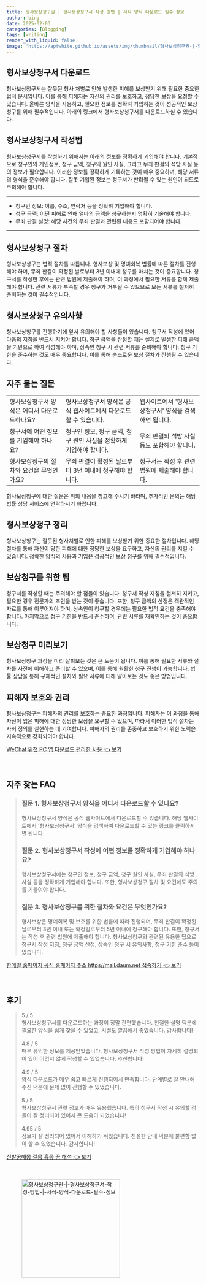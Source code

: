 ```yaml
---
title: 형사보상청구권 | 형사보상청구서 작성 방법 | 서식 양식 다운로드 필수 정보
author: bing
date: 2025-02-03
categories: [Blogging]
tags: [writing]
render_with_liquid: false
image: 'https://aptwhite.github.io/assets/img/thumbnail/형사보상청구권-|-형사보상청구서-작성-방법-|-서식-양식-다운로드-필수-정보.webp'
---
```



<h2 id='형사보상청구서_다운로드'>형사보상청구서 다운로드</h2>

<p>형사보상청구서는 잘못된 형사 처벌로 인해 발생한 피해를 보상받기 위해 필요한 중요한 법적 문서입니다. 이를 통해 피해자는 자신의 권리를 보호하고, 정당한 보상을 요청할 수 있습니다. 올바른 양식을 사용하고, 필요한 정보를 정확히 기입하는 것이 성공적인 보상 청구를 위해 필수적입니다. 아래의 링크에서 형사보상청구서를 다운로드하실 수 있습니다.</p>

<h2 id='형사보상청구서_작성법'>형사보상청구서 작성법</h2>

<p>형사보상청구서를 작성하기 위해서는 아래의 정보를 정확하게 기입해야 합니다. 기본적으로 청구인의 개인정보, 청구 금액, 청구의 원인 사실, 그리고 무죄 판결의 석방 사실 등의 정보가 필요합니다. 이러한 정보를 정확하게 기록하는 것이 매우 중요하며, 해당 서류의 형식을 준수해야 합니다. 잘못 기입된 정보는 청구서가 반려될 수 있는 원인이 되므로 주의해야 합니다.</p>

<hr />

<ul>
    <li>청구인 정보: 이름, 주소, 연락처 등을 정확히 기입해야 합니다.</li>
    <li>청구 금액: 어떤 피해로 인해 얼마의 금액을 청구하는지 명확히 기술해야 합니다.</li>
    <li>무죄 판결 설명: 해당 사건의 무죄 판결과 관련된 내용도 포함되어야 합니다.</li>
</ul>

<hr />

<h2 id='형사보상청구_절차'>형사보상청구 절차</h2>

<p>형사보상청구는 법적 절차를 따릅니다. 형사보상 및 명예회복 법률에 따른 절차를 진행해야 하며, 무죄 판결이 확정된 날로부터 3년 이내에 청구를 마치는 것이 중요합니다. 청구서를 작성한 후에는 관련 법원에 제출해야 하며, 이 과정에서 필요한 서류를 함께 제출해야 합니다. 관련 서류가 부족할 경우 청구가 거부될 수 있으므로 모든 서류를 철저히 준비하는 것이 필수적입니다.</p>

<h2 id='형사보상청구_유의사항'>형사보상청구 유의사항</h2>

<p>형사보상청구를 진행하기에 앞서 유의해야 할 사항들이 있습니다. 청구서 작성에 있어 다음의 지침을 반드시 지켜야 합니다. 청구 금액을 산정할 때는 실제로 발생한 피해 금액을 기반으로 하여 작성해야 하며, 상속인 청구 시 관련 서류를 준비해야 합니다. 청구 기한을 준수하는 것도 매우 중요합니다. 이를 통해 순조로운 보상 절차가 진행될 수 있습니다.</p>

<h2 id='자주_묻는_질문'>자주 묻는 질문</h2>

<table>
    <tr>
        <td>형사보상청구서 양식은 어디서 다운로드하나요?</td>
        <td>형사보상청구서 양식은 공식 웹사이트에서 다운로드할 수 있습니다.</td>
        <td>웹사이트에서 '형사보상청구서' 양식을 검색하면 됩니다.</td>
    </tr>
    <tr>
        <td>청구서에 어떤 정보를 기입해야 하나요?</td>
        <td>청구인 정보, 청구 금액, 청구 원인 사실을 정확하게 기입해야 합니다.</td>
        <td>무죄 판결의 석방 사실 등도 포함해야 합니다.</td>
    </tr>
    <tr>
        <td>형사보상청구의 절차와 요건은 무엇인가요?</td>
        <td>무죄 판결이 확정된 날로부터 3년 이내에 청구해야 합니다.</td>
        <td>청구서는 작성 후 관련 법원에 제출해야 합니다.</td>
    </tr>
</table>

<p>형사보상청구에 대한 질문은 위의 내용을 참고해 주시기 바라며, 추가적인 문의는 해당 법률 상담 서비스에 연락하시기 바랍니다.</p>

<h2 id='형사보상청구_정리'>형사보상청구 정리</h2>

<p>형사보상청구는 잘못된 형사처벌로 인한 피해를 보상받기 위한 중요한 절차입니다. 해당 절차를 통해 자신이 당한 피해에 대한 정당한 보상을 요구하고, 자신의 권리를 지킬 수 있습니다. 정확한 양식의 사용과 기입은 성공적인 보상 청구를 위해 필수적입니다.</p>

<h2 id='보상청구_팁'>보상청구를 위한 팁</h2>

<p>청구서를 작성할 때는 주의해야 할 점들이 있습니다. 청구서 작성 지침을 철저히 지키고, 필요한 경우 전문가의 조언을 받는 것이 좋습니다. 또한, 청구 금액의 산정은 객관적인 자료를 통해 이루어져야 하며, 상속인이 청구할 경우에는 필요한 법적 요건을 충족해야 합니다. 마지막으로 청구 기한을 반드시 준수하며, 관련 서류를 재확인하는 것이 중요합니다.</p>

<h2 id='보상청구_미리보기'>보상청구 미리보기</h2>

<p>형사보상청구 과정을 미리 살펴보는 것은 큰 도움이 됩니다. 이를 통해 필요한 서류와 절차를 사전에 이해하고 준비할 수 있으며, 이를 통해 원활한 청구 진행이 가능합니다. 법률 상담을 통해 구체적인 절차와 필요 서류에 대해 알아보는 것도 좋은 방법입니다.</p>

<h2 id='피해자_보호'>피해자 보호와 권리</h2>

<p>형사보상청구는 피해자의 권리를 보호하는 중요한 과정입니다. 피해자는 이 과정을 통해 자신이 입은 피해에 대한 정당한 보상을 요구할 수 있으며, 따라서 이러한 법적 절차는 사회 정의를 실현하는 데 기여합니다. 피해자의 권리를 존중하고 보호하기 위한 노력은 지속적으로 강화되어야 합니다.</p>


<p><a class="click-button" title="WeChat 위챗 PC 앱 다운로드 편리한 사용" href="https://aptwhite.github.io/posts/WeChat-%EC%9C%84%EC%B1%97-PC-%EC%95%B1-%EB%8B%A4%EC%9A%B4%EB%A1%9C%EB%93%9C-%ED%8E%B8%EB%A6%AC%ED%95%9C-%EC%82%AC%EC%9A%A9/" rel="dofollow">WeChat 위챗 PC 앱 다운로드 편리한 사용 👈 보기</a></p><br>
<h2 id='자주_찾는_FAQ'>자주 찾는 FAQ</h2>
<div itemscope="" itemtype="https://schema.org/FAQPage"> 
<blockquote> 
<div itemscope="" itemprop="mainEntity" itemtype="https://schema.org/Question"> 
<h3 itemprop="name">질문 1. 형사보상청구서 양식을 어디서 다운로드할 수 있나요?</h3> 
<div itemscope="" itemprop="acceptedAnswer" itemtype="https://schema.org/Answer"> 
<span itemprop="text"> <p>형사보상청구서 양식은 공식 웹사이트에서 다운로드할 수 있습니다. 해당 웹사이트에서 '형사보상청구서' 양식을 검색하여 다운로드할 수 있는 링크를 클릭하시면 됩니다.</p> </span> 
</div> 
</div> 

<div itemscope="" itemprop="mainEntity" itemtype="https://schema.org/Question"> 
<h3 itemprop="name">질문 2. 형사보상청구서 작성에 어떤 정보를 정확하게 기입해야 하나요?</h3> 
<div itemscope="" itemprop="acceptedAnswer" itemtype="https://schema.org/Answer"> 
<span itemprop="text"> <p>형사보상청구서에는 청구인 정보, 청구 금액, 청구 원인 사실, 무죄 판결의 석방 사실 등을 정확하게 기입해야 합니다. 또한, 형사보상청구 절차 및 요건에도 주의를 기울여야 합니다.</p> </span> 
</div> 
</div> 

<div itemscope="" itemprop="mainEntity" itemtype="https://schema.org/Question"> 
<h3 itemprop="name">질문 3. 형사보상청구를 위한 절차와 요건은 무엇인가요?</h3> 
<div itemscope="" itemprop="acceptedAnswer" itemtype="https://schema.org/Answer"> 
<span itemprop="text"> <p>형사보상은 명예회복 및 보호를 위한 법률에 따라 진행되며, 무죄 판결이 확정된 날로부터 3년 이내 또는 확정일로부터 5년 이내에 청구해야 합니다. 또한, 청구서는 작성 후 관련 법원에 제출해야 합니다. 형사보상청구와 관련된 유용한 팁으로 청구서 작성 지침, 청구 금액 산정, 상속인 청구 시 유의사항, 청구 기한 준수 등이 있습니다.</p> </span> 
</div> 
</div> 
</blockquote> 
</div>
<p><a class="click-button" title="한메일 홈페이지 공식 홈페이지 주소 https//mail.daum.net 접속하기" href="https://aptwhite.github.io/posts/%ED%95%9C%EB%A9%94%EC%9D%BC-%ED%99%88%ED%8E%98%EC%9D%B4%EC%A7%80-%EA%B3%B5%EC%8B%9D-%ED%99%88%ED%8E%98%EC%9D%B4%EC%A7%80-%EC%A3%BC%EC%86%8C-httpsmail.daum.net-%EC%A0%91%EC%86%8D%ED%95%98%EA%B8%B0/" rel="dofollow">한메일 홈페이지 공식 홈페이지 주소 https//mail.daum.net 접속하기 👈 보기</a></p><br>
<h2 id='후기'>후기</h2>
<div itemscope itemtype="https://schema.org/Product">
  <blockquote>
  <div itemprop="review" itemscope itemtype="https://schema.org/Review">
      <div itemprop="reviewRating" itemscope itemtype="https://schema.org/Rating"> <span itemprop="ratingValue">5</span> / <span itemprop="bestRating">5</span> </div>
      <span itemprop="reviewBody">형사보상청구서를 다운로드하는 과정이 정말 간편했습니다. 친절한 설명 덕분에 필요한 양식을 쉽게 찾을 수 있었고, 시설도 깔끔해서 좋았습니다. 감사합니다!</span>
  </div>
  <br>
  <div itemprop="review" itemscope itemtype="https://schema.org/Review">
      <div itemprop="reviewRating" itemscope itemtype="https://schema.org/Rating"> <span itemprop="ratingValue">4.8</span> / <span itemprop="bestRating">5</span> </div>
      <span itemprop="reviewBody">매우 유익한 정보를 제공받았습니다. 형사보상청구서 작성 방법이 자세히 설명되어 있어 어렵지 않게 작성할 수 있었습니다. 추천합니다!</span>
  </div>
  <br>
  <div itemprop="review" itemscope itemtype="https://schema.org/Review">
      <div itemprop="reviewRating" itemscope itemtype="https://schema.org/Rating"> <span itemprop="ratingValue">4.9</span> / <span itemprop="bestRating">5</span> </div>
      <span itemprop="reviewBody">양식 다운로드가 매우 쉽고 빠르게 진행되어서 만족합니다. 단계별로 잘 안내해 주신 덕분에 문제 없이 진행할 수 있었습니다.</span>
  </div>
  <br>
  <div itemprop="review" itemscope itemtype="https://schema.org/Review">
      <div itemprop="reviewRating" itemscope itemtype="https://schema.org/Rating"> <span itemprop="ratingValue">5</span> / <span itemprop="bestRating">5</span> </div>
      <span itemprop="reviewBody">형사보상청구서 관련 정보가 매우 유용했습니다. 특히 청구서 작성 시 유의할 점들이 잘 정리되어 있어서 큰 도움이 되었습니다!</span>
  </div>
  <br>
  <div itemprop="review" itemscope itemtype="https://schema.org/Review">
      <div itemprop="reviewRating" itemscope itemtype="https://schema.org/Rating"> <span itemprop="ratingValue">4.95</span> / <span itemprop="bestRating">5</span> </div>
      <span itemprop="reviewBody">정보가 잘 정리되어 있어서 이해하기 쉬웠습니다. 친절한 안내 덕분에 불편함 없이 할 수 있었습니다. 감사합니다!</span>
  </div>
  </blockquote>
</div>
<p><a class="click-button" title="신발꿈해몽 길몽 흉몽 꿈 해석" href="https://aptwhite.github.io/posts/%EC%8B%A0%EB%B0%9C%EA%BF%88%ED%95%B4%EB%AA%BD-%EA%B8%B8%EB%AA%BD-%ED%9D%89%EB%AA%BD-%EA%BF%88-%ED%95%B4%EC%84%9D/" rel="dofollow">신발꿈해몽 길몽 흉몽 꿈 해석 👈 보기</a></p><br>
<figure class="image"><img src="https://aptwhite.github.io/assets/img/thumbnail/형사보상청구권-|-형사보상청구서-작성-방법-|-서식-양식-다운로드-필수-정보.webp" alt="형사보상청구권-|-형사보상청구서-작성-방법-|-서식-양식-다운로드-필수-정보" width="256" height="256"></figure>